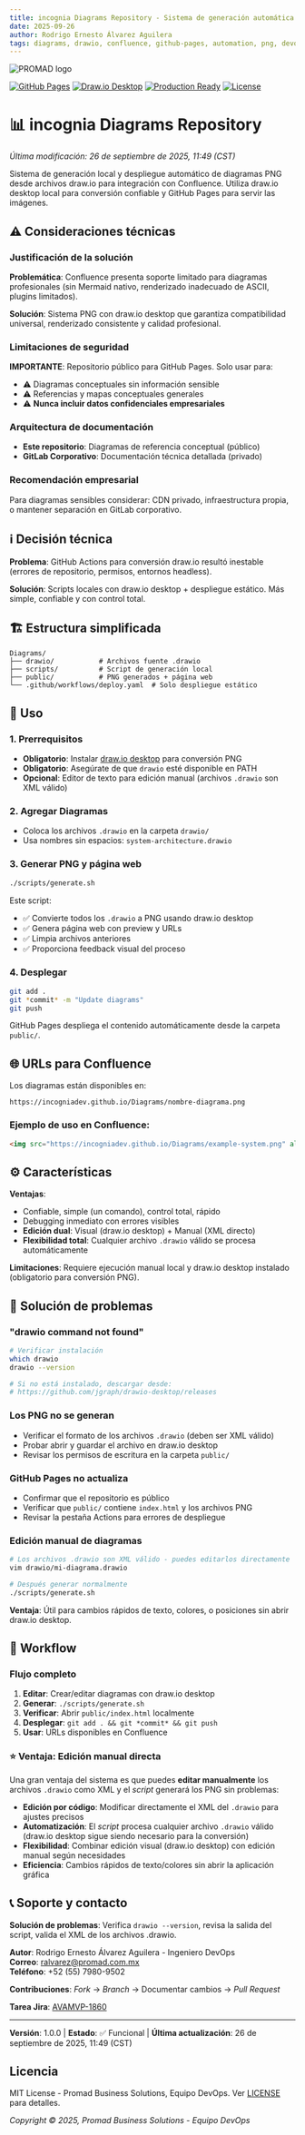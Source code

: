 ```yaml
---
title: incognia Diagrams Repository - Sistema de generación automática
date: 2025-09-26
author: Rodrigo Ernesto Álvarez Aguilera
tags: diagrams, drawio, confluence, github-pages, automation, png, devops, documentation
---
```


![PROMAD logo](https://hedgedoc.promad.com.mx:31418/uploads/eac9bca0-66f5-463e-9ccb-8813341a549c.png)

[![GitHub Pages](https://img.shields.io/badge/GitHub%20Pages-Active-brightgreen?logo=github)](https://incogniadev.github.io/Diagrams/)
[![Draw.io Desktop](https://img.shields.io/badge/Draw.io%20Desktop-v28.1.2-orange?logo=diagramsdotnet)](https://github.com/jgraph/drawio-desktop)
[![Production Ready](https://img.shields.io/badge/Status-Production%20Ready-brightgreen)](public/)
[![License](https://img.shields.io/badge/License-MIT-yellow.svg)](LICENSE)

# 📊 incognia Diagrams Repository

*Última modificación: 26 de septiembre de 2025, 11:49 (CST)*

Sistema de generación local y despliegue automático de diagramas PNG desde archivos draw.io para integración con Confluence. Utiliza draw.io desktop local para conversión confiable y GitHub Pages para servir las imágenes.

## ⚠️ Consideraciones técnicas

### Justificación de la solución
**Problemática**: Confluence presenta soporte limitado para diagramas profesionales (sin Mermaid nativo, renderizado inadecuado de ASCII, plugins limitados).

**Solución**: Sistema PNG con draw.io desktop que garantiza compatibilidad universal, renderizado consistente y calidad profesional.

### Limitaciones de seguridad
**IMPORTANTE**: Repositorio público para GitHub Pages. Solo usar para:
- ⚠️ Diagramas conceptuales sin información sensible
- ⚠️ Referencias y mapas conceptuales generales
- ⚠️ **Nunca incluir datos confidenciales empresariales**

### Arquitectura de documentación
- **Este repositorio**: Diagramas de referencia conceptual (público)
- **GitLab Corporativo**: Documentación técnica detallada (privado)

### Recomendación empresarial
Para diagramas sensibles considerar: CDN privado, infraestructura propia, o mantener separación en GitLab corporativo.

## ℹ️ Decisión técnica

**Problema**: GitHub Actions para conversión draw.io resultó inestable (errores de repositorio, permisos, entornos headless).

**Solución**: Scripts locales con draw.io desktop + despliegue estático. Más simple, confiable y con control total.

## 🏗️ Estructura simplificada

```
Diagrams/
├── drawio/           # Archivos fuente .drawio
├── scripts/          # Script de generación local
├── public/           # PNG generados + página web
└── .github/workflows/deploy.yaml  # Solo despliegue estático
```

## 🚀 Uso

### 1. Prerrequisitos
- **Obligatorio**: Instalar [draw.io desktop](https://github.com/jgraph/drawio-desktop/releases) para conversión PNG
- **Obligatorio**: Asegúrate de que `drawio` esté disponible en PATH
- **Opcional**: Editor de texto para edición manual (archivos `.drawio` son XML válido)

### 2. Agregar Diagramas
- Coloca los archivos `.drawio` en la carpeta `drawio/`
- Usa nombres sin espacios: `system-architecture.drawio`

### 3. Generar PNG y página web
```bash
./scripts/generate.sh
```

Este script:
- ✅ Convierte todos los `.drawio` a PNG usando draw.io desktop
- ✅ Genera página web con preview y URLs
- ✅ Limpia archivos anteriores
- ✅ Proporciona feedback visual del proceso

### 4. Desplegar
```bash
git add .
git *commit* -m "Update diagrams"
git push
```

GitHub Pages despliega el contenido automáticamente desde la carpeta `public/`.

## 🌐 URLs para Confluence

Los diagramas están disponibles en:
```
https://incogniadev.github.io/Diagrams/nombre-diagrama.png
```

### Ejemplo de uso en Confluence:
```html
<img src="https://incogniadev.github.io/Diagrams/example-system.png" alt="System Architecture" />
```

## ⚙️ Características

**Ventajas**: 
- Confiable, simple (un comando), control total, rápido
- Debugging inmediato con errores visibles
- **Edición dual**: Visual (draw.io desktop) + Manual (XML directo)
- **Flexibilidad total**: Cualquier archivo `.drawio` válido se procesa automáticamente

**Limitaciones**: Requiere ejecución manual local y draw.io desktop instalado (obligatorio para conversión PNG).

## 🔧 Solución de problemas

### "drawio command not found"
```bash
# Verificar instalación
which drawio
drawio --version

# Si no está instalado, descargar desde:
# https://github.com/jgraph/drawio-desktop/releases
```

### Los PNG no se generan
- Verificar el formato de los archivos `.drawio` (deben ser XML válido)
- Probar abrir y guardar el archivo en draw.io desktop
- Revisar los permisos de escritura en la carpeta `public/`

### GitHub Pages no actualiza
- Confirmar que el repositorio es público
- Verificar que `public/` contiene `index.html` y los archivos PNG
- Revisar la pestaña Actions para errores de despliegue

### Edición manual de diagramas
```bash
# Los archivos .drawio son XML válido - puedes editarlos directamente
vim drawio/mi-diagrama.drawio

# Después generar normalmente
./scripts/generate.sh
```
**Ventaja**: Útil para cambios rápidos de texto, colores, o posiciones sin abrir draw.io desktop.

## 🚀 Workflow

### Flujo completo
1. **Editar**: Crear/editar diagramas con draw.io desktop
2. **Generar**: `./scripts/generate.sh`
3. **Verificar**: Abrir `public/index.html` localmente
4. **Desplegar**: `git add . && git *commit* && git push`
5. **Usar**: URLs disponibles en Confluence

### ⭐ Ventaja: Edición manual directa
Una gran ventaja del sistema es que puedes **editar manualmente** los archivos `.drawio` como XML y el *script* generará los PNG sin problemas:

- **Edición por código**: Modificar directamente el XML del `.drawio` para ajustes precisos
- **Automatización**: El *script* procesa cualquier archivo `.drawio` válido (draw.io desktop sigue siendo necesario para la conversión)
- **Flexibilidad**: Combinar edición visual (draw.io desktop) con edición manual según necesidades
- **Eficiencia**: Cambios rápidos de texto/colores sin abrir la aplicación gráfica

## 📞 Soporte y contacto

**Solución de problemas**: Verifica `drawio --version`, revisa la salida del script, valida el XML de los archivos .drawio.

**Autor**: Rodrigo Ernesto Álvarez Aguilera - Ingeniero DevOps  
**Correo**: [ralvarez@promad.com.mx](mailto:ralvarez@promad.com.mx)  
**Teléfono**: +52 (55) 7980-9502

**Contribuciones**: *Fork* → *Branch* → Documentar cambios → *Pull Request*

**Tarea Jira**: [AVAMVP-1860](https://avite.atlassian.net/browse/AVAMVP-1860)

---

**Versión**: 1.0.0 | **Estado**: ✅ Funcional | **Última actualización**: 26 de septiembre de 2025, 11:49 (CST)

## Licencia

MIT License - Promad Business Solutions, Equipo DevOps. Ver [LICENSE](LICENSE) para detalles.

*Copyright © 2025, Promad Business Solutions - Equipo DevOps*
